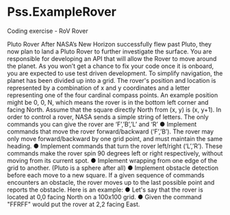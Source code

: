 # Pss.ExampleRover
Coding exercise - RoV Rover

Pluto Rover
After NASA’s New Horizon successfully flew past Pluto, they now plan to land a Pluto Rover
to further investigate the surface. You are responsible for developing an API that will allow
the Rover to move around the planet. As you won’t get a chance to fix your code once it is
onboard, you are expected to use test driven development.
To simplify navigation, the planet has been divided up into a grid. The rover's position and
location is represented by a combination of x and y coordinates and a letter representing one
of the four cardinal compass points. An example position might be 0, 0, N, which means the
rover is in the bottom left corner and facing North. Assume that the square directly North
from (x, y) is (x, y+1).
In order to control a rover, NASA sends a simple string of letters. The only commands you
can give the rover are ‘F’,’B’,’L’ and ‘R’
● Implement commands that move the rover forward/backward (‘F’,’B’). The rover may
only move forward/backward by one grid point, and must maintain the same heading.
● Implement commands that turn the rover left/right (‘L’,’R’). These commands make
the rover spin 90 degrees left or right respectively, without moving from its current
spot.
● Implement wrapping from one edge of the grid to another. (Pluto is a sphere after all)
● Implement obstacle detection before each move to a new square. If a given
sequence of commands encounters an obstacle, the rover moves up to the last
possible point and reports the obstacle.
Here is an example:
● Let's say that the rover is located at 0,0 facing North on a 100x100 grid.
● Given the command "FFRFF" would put the rover at 2,2 facing East.
